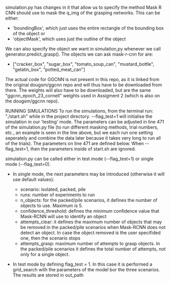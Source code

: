 simulation.py has changes in it that allow us to specify the method Mask R CNN should use to mask the q_img of the grasping networks. This can be either:
- 'boundingBox', which just uses the entire rectangle of the bounding box of the object or 
- 'objectMask', which uses just the outline of the object 

We can also specify the object we want in simulation,py whenever we call generator.predict_grasp(). The objects we can ask mask-r-cnn for are:
- ["cracker_box", "sugar_box", "tomato_soup_can", "mustard_bottle", "gelatin_box", "potted_meat_can"]

The actual code for GGCNN is not present in this repo, as it is linked from the original dougsm/ggcnn repo and will thus have to be downloaded from there. The weights will also have to be downloaded, but are the same "ggcnn_epoch_23_cornell" weights used in Assigment 2 (which is also on the dougsm/ggcnn repo).


RUNNING SIMULATIONS
To run the simulations, from the terminal run: "./start.sh" while in the project directory.  --flag_test=1 will initialise the simulation in our 'testing' mode. The parameters can be adjusted in line 471 of the simulation.py file (to run different masking methods, trial numbers, etc., an example is seen in the line above, but we each run one setting seperately and combine the data later because it takes very long to run all of the trials). The parameters on line 471 are defined below. When  --flag_test=1, then the parameters inside of start.sh are ignored.

simulation.py can be called either in test mode (--flag_test=1) or single mode (--flag_test=0). 
- In single mode, the next parameters may be introduced (otherwise it will use default values):
    - scenario: isolated, packed, pile
    - runs: number of experiments to run 
    - n_objects: for the packed/pile scenarios, it defines the number of objects to use. Maximum is 5.
    - confidence_threshold: defines the minimum confidence value that Mask-RCNN will use to identify an object
    - attempts_clear: it defines the maximum number of objects that may be removed in the packed/pile scenarios when Mask-RCNN does not detect an object. In case the object removed is the user specifided one, then the scenario stops
    - attempts_grasp: maximum number of attempts to grasp objects. In the packed/pile scenarios it defines the total number of attempts, not only for a single object.

- In test mode by defining flag_test = 1. In this case it is performed a grid_search with the parameters of the model bor the three scenarios. The results are stored in out_path


